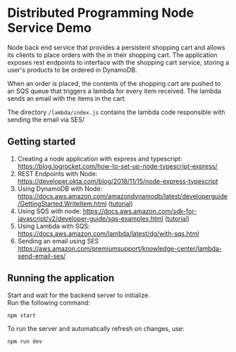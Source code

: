 # Distributed Programming Node Service Demo

Node back end service that provides a persistent shopping cart and allows its clients to place orders with the in their shopping cart.
The application exposes rest endpoints to interface with the shopping cart service, storing a user's products to be ordered in DynamoDB.

When an order is placed, the contents of the shopping cart are pushed to an SQS queue that triggers a lambda for every item received. The lambda sends an email with the items in the cart.

The directory `/lambda/index.js` contains the lambda code responsible with sending the email via SES/

## Getting started

1. Creating a node application with express and typescript: https://blog.logrocket.com/how-to-set-up-node-typescript-express/
1. REST Endpoints with Node: https://developer.okta.com/blog/2018/11/15/node-express-typescript
1. Using DynamoDB with Node: https://docs.aws.amazon.com/amazondynamodb/latest/developerguide/GettingStarted.WriteItem.html ([tutorial](https://referbruv.com/blog/posts/reading-and-writing-to-aws-dynamodb-using-nodejs-with-example))
1. Using SQS with node: https://docs.aws.amazon.com/sdk-for-javascript/v2/developer-guide/sqs-examples.html ([tutorial](https://medium.com/@drwtech/a-node-js-introduction-to-amazon-simple-queue-service-sqs-9c0edf866eca))
1. Using Lambda with SQS: https://docs.aws.amazon.com/lambda/latest/dg/with-sqs.html
1. Sending an email using SES https://aws.amazon.com/premiumsupport/knowledge-center/lambda-send-email-ses/

## Running the application

Start and wait for the backend server to initialize.     
Run the following command:
```
npm start
```

To run the server and automatically refresh on changes, use:
```
npm run dev
```